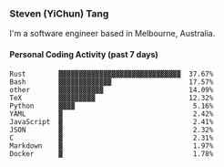 ### Steven (YiChun) Tang

I'm a software engineer based in Melbourne, Australia.

#### Personal Coding Activity (past 7 days)
```
Rust        ▓▓▓▓▓▓▓▓▓▓▓▓▓▓▓▓▓▓▓▓▓▓▓▓▓▓▓▓▓▓  37.67%
Bash        ▓▓▓▓▓▓▓▓▓▓▓▓▓                   17.57%
other       ▓▓▓▓▓▓▓▓▓▓▓                     14.09%
TeX         ▓▓▓▓▓▓▓▓▓                       12.32%
Python      ▓▓▓▓                             5.16%
YAML        ▓                                2.42%
JavaScript  ▓                                2.41%
JSON        ▓                                2.32%
C           ▓                                2.31%
Markdown    ▓                                1.97%
Docker      ▓                                1.78%
```
